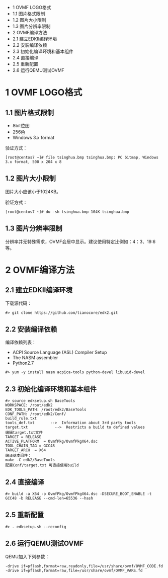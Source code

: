 - 1 OVMF LOGO格式
- 1.1 图片格式限制
- 1.2 图片大小限制
- 1.3 图片分辨率限制
- 2 OVMF编译方法
- 2.1 建立EDKII编译环境
- 2.2 安装编译依赖
- 2.3 初始化编译环境和基本组件
- 2.4 直接编译
- 2.5 重新配置
- 2.6 运行QEMU测试OVMF

# 1 OVMF LOGO格式

## 1.1 图片格式限制

- 8bit位图
- 256色
- Windows 3.x format

验证方式：

```
[root@centos7 ~]# file tsinghua.bmp tsinghua.bmp: PC bitmap, Windows 3.x format, 500 x 204 x 8
```

## 1.2 图片大小限制

图片大小应该小于1024KB。

验证方式：

```
[root@centos7 ~]# du -sh tsinghua.bmp 104K tsinghua.bmp
```

## 1.3 图片分辨率限制

分辨率并无特殊需求，OVMF会居中显示。建议使用特定比例如：4：3、19:6等。

# 2 OVMF编译方法

## 2.1 建立EDKII编译环境

下载源代码：

```
#> git clone https://github.com/tianocore/edk2.git
```

## 2.2 安装编译依赖

编译依赖列表：

- ACPI Source Language (ASL) Compiler Setup
- The NASM assembler
- Python2.7

```
#> yum -y install nasm acpica-tools python-devel libuuid-devel
```

## 2.3 初始化编译环境和基本组件

```
#> source edksetup.sh BaseTools
WORKSPACE: /root/edk2
EDK_TOOLS_PATH: /root/edk2/BaseTools
CONF_PATH: /root/edk2/Conf/
build_rule.txt
tools_def.txt       -->  Information about 3rd party tools 
target.txt            -->  Restricts a build to defined values
编辑target.txt文件
TARGET = RELEASE
ACTIVE_PLATFORM  = OvmfPkg/OvmfPkgX64.dsc
TOOL_CHAIN_TAG = GCC48
TARGET_ARCH  = X64
编译基本组件：
make -C edk2/BaseTools
配置Conf/target.txt 可直接使用build
```

## 2.4 直接编译

```
#> build -a X64 -p OvmfPkg/OvmfPkgX64.dsc -DSECURE_BOOT_ENABLE -t GCC48 -b RELEASE --cmd-len=65536 --hash
```

## 2.5 重新配置

```
#> . edksetup.sh --reconfig
```

## 2.6 运行QEMU测试OVMF

QEMU加入下列参数：

```
-drive if=pflash,format=raw,readonly,file=/usr/share/ovmf/OVMF_CODE.fd -drive if=pflash,format=raw,file=/usr/share/ovmf/OVMF_VARS.fd
```